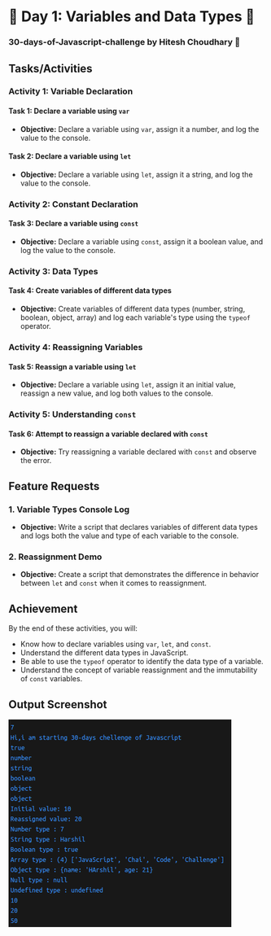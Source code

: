 # 🌟 Day 1: Variables and Data Types 🌟
### 30-days-of-Javascript-challenge by Hitesh Choudhary 🚀

## Tasks/Activities

### Activity 1: Variable Declaration

#### Task 1: Declare a variable using `var`
- **Objective:** Declare a variable using `var`, assign it a number, and log the value to the console.

#### Task 2: Declare a variable using `let`
- **Objective:** Declare a variable using `let`, assign it a string, and log the value to the console.

### Activity 2: Constant Declaration

#### Task 3: Declare a variable using `const`
- **Objective:** Declare a variable using `const`, assign it a boolean value, and log the value to the console.

### Activity 3: Data Types

#### Task 4: Create variables of different data types
- **Objective:** Create variables of different data types (number, string, boolean, object, array) and log each variable's type using the `typeof` operator.

### Activity 4: Reassigning Variables

#### Task 5: Reassign a variable using `let`
- **Objective:** Declare a variable using `let`, assign it an initial value, reassign a new value, and log both values to the console.

### Activity 5: Understanding `const`

#### Task 6: Attempt to reassign a variable declared with `const`
- **Objective:** Try reassigning a variable declared with `const` and observe the error.

## Feature Requests

### 1. Variable Types Console Log
- **Objective:** Write a script that declares variables of different data types and logs both the value and type of each variable to the console.

### 2. Reassignment Demo
- **Objective:** Create a script that demonstrates the difference in behavior between `let` and `const` when it comes to reassignment.

## Achievement

By the end of these activities, you will:

- Know how to declare variables using `var`, `let`, and `const`.
- Understand the different data types in JavaScript.
- Be able to use the `typeof` operator to identify the data type of a variable.
- Understand the concept of variable reassignment and the immutability of `const` variables.

## Output Screenshot
![Output Screenshot](Output.png)

